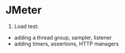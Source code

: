 # JMeter

1. Load test:
- adding a thread group, sampler, listener
- adding timers, assertions, HTTP managers

